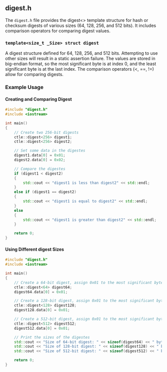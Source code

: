 ## digest.h

The `digest.h` file provides the digest<> template structure for hash or checksum digests of various sizes (64, 128, 256, and 512 bits). It includes comparison operators for comparing digest values.

### `template<size_t _Size> struct digest`

A digest structure defined for 64, 128, 256, and 512 bits. Attempting to use other sizes will result in a static assertion failure.
The values are stored in big-endian format, so the most significant byte is at index 0, and the least significant byte is at the last index.
The comparison operators (<, ==, !=) allow for comparing digests.

### Example Usage

#### Creating and Comparing Digest

```cpp
#include "digest.h"
#include <iostream>

int main() 
{
    // Create two 256-bit digests
    ctle::digest<256> digest1;
    ctle::digest<256> digest2;

    // Set some data in the digestes
    digest1.data[0] = 0x01;
    digest2.data[0] = 0x02;

    // Compare the digestes
    if (digest1 < digest2) 
	{
        std::cout << "digest1 is less than digest2" << std::endl;
    } 
	else if (digest1 == digest2) 
	{
        std::cout << "digest1 is equal to digest2" << std::endl;
    } 
	else 
	{
        std::cout << "digest1 is greater than digest2" << std::endl;
    }

    return 0;
}
```

#### Using Different digest Sizes

```cpp
#include "digest.h"
#include <iostream>

int main() 
{
    // Create a 64-bit digest, assign 0x01 to the most significant byte
    ctle::digest<64> digest64;
    digest64.data[0] = 0x01;

    // Create a 128-bit digest, assign 0x01 to the most significant byte
    ctle::digest<128> digest128;
    digest128.data[0] = 0x01;

    // Create a 512-bit digest, assign 0x01 to the most significant byte
    ctle::digest<512> digest512;
    digest512.data[0] = 0x01;

    // Print the sizes of the digestes
    std::cout << "Size of 64-bit digest: " << sizeof(digest64) << " bytes" << std::endl;
    std::cout << "Size of 128-bit digest: " << sizeof(digest128) << " bytes" << std::endl;
    std::cout << "Size of 512-bit digest: " << sizeof(digest512) << " bytes" << std::endl;

    return 0;
}
```